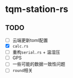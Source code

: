 # tqm-station-rs

## TODO

- [ ] 云端更新toml配置
- [x] `calc.rs`
- [ ] 重构`serial.rs` + 温湿压
- [ ] GPS
- [ ] 一些可能的数据一致性问题
- [ ] `round`相关